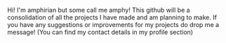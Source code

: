 Hi! I'm amphirian but some call me amphy!
This github will be a consolidation of all the projects I have made and am planning to make.
If you have any suggestions or improvements for my projects do drop me a message! (You can find my contact details in my profile section)

<!---
amphirian/amphirian is a ✨ special ✨ repository because its `README.md` (this file) appears on your GitHub profile.
You can click the Preview link to take a look at your changes.
--->

